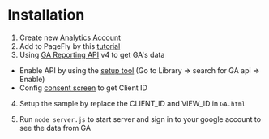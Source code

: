 # Installation
1. Create new [Analytics Account](https://analytics.google.com/analytics/)
2. Add to PageFly by this [tutorial](https://help.pagefly.io/documentation/pagefly-integrate-with-google-analytics-to-track-my-page/)
3. Using [GA Reporting API](https://developers.google.com/analytics/devguides/reporting/core/v4/quickstart/web-js) v4 to get GA's data
  * Enable API by using the [setup tool](https://console.developers.google.com/flows/enableapi?apiid=analyticsreporting.googleapis.com&credential=client_key) (Go to Library => search for GA api => Enable)
  * Config [consent screen](https://console.cloud.google.com/apis/credentials/consent) to get Client ID

4. Setup the sample by replace the CLIENT_ID and VIEW_ID in `GA.html`

5. Run `node server.js` to start server and sign in to your google account to see the data from GA